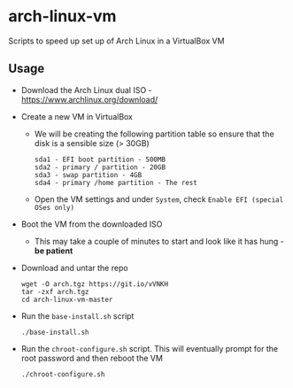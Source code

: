 # arch-linux-vm

Scripts to speed up set up of Arch Linux in a VirtualBox VM

## Usage

- Download the Arch Linux dual ISO - https://www.archlinux.org/download/
- Create a new VM in VirtualBox
  - We will be creating the following partition table so ensure that the disk is a sensible size (> 30GB)

    ```
    sda1 - EFI boot partition - 500MB
    sda2 - primary / partition - 20GB
    sda3 - swap partition - 4GB
    sda4 - primary /home partition - The rest
    ```

  - Open the VM settings and under `System`, check `Enable EFI (special OSes only)`
- Boot the VM from the downloaded ISO
  - This may take a couple of minutes to start and look like it has hung - **be patient**
- Download and untar the repo

  ```
  wget -O arch.tgz https://git.io/vVNKH
  tar -zxf arch.tgz
  cd arch-linux-vm-master
  ```

- Run the `base-install.sh` script

  ```
  ./base-install.sh
  ```

- Run the `chroot-configure.sh` script. This will eventually prompt for the root password and then reboot the VM

  ```
  ./chroot-configure.sh
  ```
